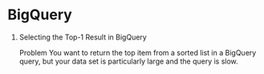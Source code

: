 # BigQuery
1. Selecting the Top-1 Result in BigQuery

    Problem
    You want to return the top item from a sorted list in a BigQuery query, but your data
    set is particularly large and the query is slow.
